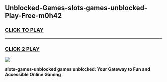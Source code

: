 
## Unblocked-Games-slots-games-unblocked-Play-Free-m0h42
<h3>
<a href="https://premium76.site?title=slots-games-unblocked&ref=15A">CLICK TO PLAY</a></h3>
<hr>

<h3>
<a href="https://premium76.site?title=slots-games-unblocked&ref=15A">CLICK 2 PLAY</a>
  
</h3>

<a href="https://premium76.site?title=slots-games-unblocked&ref=15A"><img src="https://clearcache.store/games.png"></a>


**slots-games-unblocked games unblocked: Your Gateway to Fun and Accessible Online Gaming**
